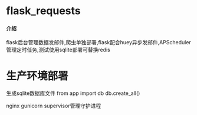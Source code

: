 # flask_requests

#### 介绍
flask后台管理数据发邮件,爬虫单独部署,flask配合huey异步发邮件,APScheduler管理定时任务,测试使用sqlite部署可替换redis

# 生产环境部署
生成sqlite数据库文件
from app import db
db.create_all()

nginx gunicorn supervisor管理守护进程
